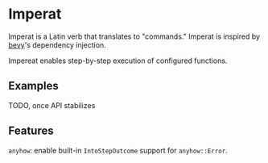 # Imperat
Imperat is a Latin verb that translates to "commands." Imperat is inspired by [bevy](https://bevyengine.org/)'s dependency injection.

Impereat enables step-by-step execution of configured functions.

## Examples
TODO, once API stabilizes

## Features
`anyhow`: enable built-in `IntoStepOutcome` support for `anyhow::Error`.
